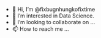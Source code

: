 - 👋 Hi, I’m @fixbugnhungkofixtime
- 👀 I’m interested in Data Science.
- 💞️ I’m looking to collaborate on ...
- 📫 How to reach me ...

<!---
fixbugnhungkofixtime/fixbugnhungkofixtime is a ✨ special ✨ repository because its `README.md` (this file) appears on your GitHub profile.
You can click the Preview link to take a look at your changes.
--->
